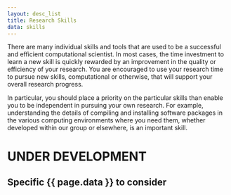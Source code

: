 ```yaml
---
layout: desc_list
title: Research Skills
data: skills
---
```


There are many individual skills and tools that are used to be a successful and
efficient computational scientist.  In most cases, the time investment to learn
a new skill is quickly rewarded by an improvement in the quality or efficiency
of your research.  You are encouraged to use your research time to pursue new
skills, computational or otherwise, that will support your overall research
progress.

In particular, you should place a priority on the particular skills than enable
you to be independent in pursuing your own research.  For example, understanding
the details of compiling and installing software packages in the various
computing environments where you need them, whether developed within our group
or elsewhere, is an important skill.


<h1>UNDER DEVELOPMENT</h1>


<h2>Specific {{ page.data }} to consider</h2>
